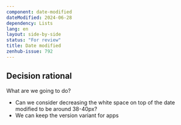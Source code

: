```yaml
---
component: date-modified
dateModified: 2024-06-28
dependency: Lists
lang: en
layout: side-by-side
status: "For review"
title: Date modified
zenhub-issue: 792
---
```

## Decision rational
What are we going to do?

- Can we consider decreasing the white space on top of the date modified to be around 38-40px?
- We can keep the version variant for apps